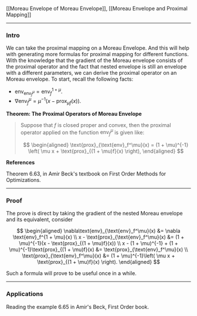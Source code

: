 [[Moreau Envelope of Moreau Envelope]], [[Moreau Envelope and Proximal Mapping]]


---
### **Intro**

We can take the proximal mapping on a Moreau Envelope. And this will help with generating more formulas for proximal mapping for different functions. With the knowledge that the gradient of the Moreau envelope consists of the proximal operator and the fact that nested envelope is still an envelope with a different parameters, we can derive the proximal operator on an Moreau envelope. To start, recall the following facts: 

- $\text{env}_{\text{env}_f^\mu} = \text{env}_f^{1 + \mu}$. 
- $\nabla \text{env}_f^{\mu} = \mu^{-1}(x - \text{prox}_{\mu f}(x))$. 

**Theorem: The Proximal Operators of Moreau Envelope**

> Suppose that $f$ is closed proper and convex, then the proximal operator applied on the function $\text{env}_{f}^\mu$ is given like: 
> 
> $$
> \begin{aligned}
>     \text{prox}_{\text{env}_f^\mu}(x) = (1 + \mu)^{-1}
>     \left(
>         \mu x + \text{prox}_{(1 + \mu)f}(x)
>     \right), 
> \end{aligned}
> $$

**References**

Theorem 6.63, in Amir Beck's textbook on First Order Methods for Optimizations.  

---
### **Proof**

The prove is direct by taking the gradient of the nested Moreau envelope and its equivalent, consider

$$
\begin{aligned}
    \nabla\text{env}_{\text{env}_f^\mu}(x)
    &= 
    \nabla \text{env}_f^{1 + \mu}(x)
    \\
    x - \text{prox}_{\text{env}_f^\mu}(x)
    &= 
    (1 + \mu)^{-1}(x - \text{prox}_{(1 + \mu)f}(x))
    \\
    x - (1 + \mu)^{-1} + (1 + \mu)^{-1}\text{prox}_{(1 + \mu)f}(x) 
    &= 
    \text{prox}_{\text{env}_f^\mu}(x)
    \\
    \text{prox}_{\text{env}_f^\mu}(x)
    &= 
    (1 + \mu)^{-1}\left(
        \mu x + \text{prox}_{(1 + \mu)f}(x)
    \right). 
\end{aligned}
$$

Such a formula will prove to be useful once in a while. 


---
### **Applications**

Reading the example 6.65 in Amir's Beck, First Order book. 
